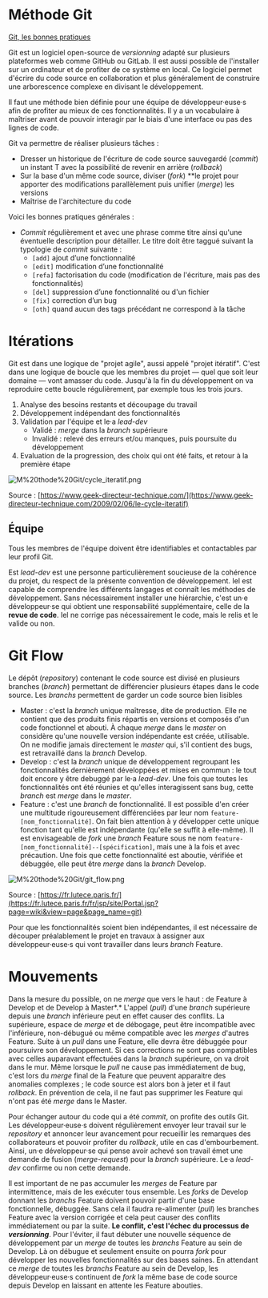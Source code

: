 # Méthode Git

[Git, les bonnes pratiques](https://medium.com/@pilloud.anthony/git-les-bonnes-pratiques-b0f19c3eef47)

Git est un logiciel open-source de *versionning* adapté sur plusieurs plateformes web comme GitHub ou GitLab. Il est aussi possible de l'installer sur un ordinateur et de profiter de ce système en local. Ce logiciel permet d'écrire du code source en collaboration et plus généralement de construire une arborescence complexe en divisant le développement.

Il faut une méthode bien définie pour une équipe de développeur·euse·s afin de profiter au mieux de ces fonctionnalités. Il y a un vocabulaire à maîtriser avant de pouvoir interagir par le biais d'une interface ou pas des lignes de code.

Git va permettre de réaliser plusieurs tâches :

- Dresser un historique de l'écriture de code source sauvegardé (*commit*) un instant T avec la possibilité de revenir en arrière (*rollback*)
- Sur la base d'un même code source, diviser (*fork*) **le projet pour apporter des modifications parallèlement puis unifier (*merge*) les versions
- Maîtrise de l'architecture du code

Voici les bonnes pratiques générales :

- *Commit* régulièrement et avec une phrase comme titre ainsi qu'une éventuelle description pour détailler. Le titre doit être taggué suivant la typologie de *commit* suivante :
    - `[add]` ajout d’une fonctionnalité
    - `[edit]` modification d’une fonctionnalité
    - `[refa]` factorisation du code (modification de l'écriture, mais pas des fonctionnalités)
    - `[del]` suppression d’une fonctionnalité ou d'un fichier
    - `[fix]` correction d’un bug
    - `[oth]` quand aucun des tags précédant ne correspond à la tâche

# Itérations

Git est dans une logique de "projet agile", aussi appelé "projet itératif". C'est dans une logique de boucle que les membres du projet — quel que soit leur domaine — vont amasser du code. Jusqu'à la fin du développement on va reproduire cette boucle régulièrement, par exemple tous les trois jours.

1. Analyse des besoins restants et découpage du travail
2. Développement indépendant des fonctionnalités
3. Validation par l'équipe et le·a *lead-dev*
    - Validé : *merge* dans la *branch* supérieure
    - Invalidé : relevé des erreurs et/ou manques, puis poursuite du développement
4. Evaluation de la progression, des choix qui ont été faits, et retour à la première étape

![M%20thode%20Git/cycle_iteratif.png](M%20thode%20Git/cycle_iteratif.png)

Source : [https://www.geek-directeur-technique.com/](https://www.geek-directeur-technique.com/2009/02/06/le-cycle-iteratif)

## Équipe

Tous les membres de l'équipe doivent être identifiables et contactables par leur profil Git.

Est *lead-dev* est une personne particulièrement soucieuse de la cohérence du projet, du respect de la présente convention de développement. Iel est capable de comprendre les différents langages et connaît les méthodes de développement. Sans nécessairement installer une hiérarchie, c'est un·e développeur·se qui obtient une responsabilité supplémentaire, celle de la **revue de code**. Iel ne corrige pas nécessairement le code, mais le relis et le valide ou non.

# Git Flow

Le dépôt (*repository*) contenant le code source est divisé en plusieurs branches (*branch*) permettant de différencier plusieurs étapes dans le code source. Les *branchs* permettent de garder un code source bien lisibles

- Master : c'est la *branch* unique maîtresse, dite de production. Elle ne contient que des produits finis répartis en versions et composés d'un code fonctionnel et abouti. À chaque *merge* dans le *master* on considère qu'une nouvelle version indépendante est créée, utilisable. On ne modifie jamais directement le *master* qui, s'il contient des bugs, est retravaillé dans la *branch* Develop.
- Develop : c'est la *branch* unique de développement regroupant les fonctionnalités dernièrement développées et mises en commun : le tout doit encore y être debuggé par le·a *lead-dev*. Une fois que toutes les fonctionnalités ont été réunies et qu'elles interagissent sans bug, cette *branch* est *merge* dans le *master*.
- Feature : c'est une *branch* de fonctionnalité. Il est possible d'en créer une multitude rigoureusement différenciées par leur nom `feature-[nom_fonctionnalité]`. On fait bien attention à y développer cette unique fonction tant qu'elle est indépendante (qu'elle se suffit à elle-même). Il est envisageable de *fork* une *branch* Feature sous ne nom `feature-[nom_fonctionnalité]--[spécification]`, mais une à la fois et avec précaution. Une fois que cette fonctionnalité est aboutie, vérifiée et débuggée, elle peut être *merge* dans la *branch* Develop.

![M%20thode%20Git/git_flow.png](M%20thode%20Git/git_flow.png)

Source : [https://fr.lutece.paris.fr/](https://fr.lutece.paris.fr/fr/jsp/site/Portal.jsp?page=wiki&view=page&page_name=git)

Pour que les fonctionnalités soient bien indépendantes, il est nécessaire de découper préalablement le projet en travaux à assigner aux développeur·euse·s qui vont travailler dans leurs *branch* Feature.

# Mouvements

Dans la mesure du possible, on ne *merge* que vers le haut : de Feature à Develop et de Develop à Master*.* L'appel (*pull*) d'une *branch* supérieure depuis une *branch* inférieure peut en effet causer des conflits. La supérieure, espace de *merge* et de débogage, peut être incompatible avec l'inférieure, non-débugué ou même compatible avec les *merges* d'autres Feature. Suite à un *pull* dans une Feature, elle devra être débuggée pour poursuivre son développement. Si ces corrections ne sont pas compatibles avec celles auparavant effectuées dans la *branch* supérieure, on va droit dans le mur. Même lorsque le *pull* ne cause pas immédiatement de bug, c'est lors du *merge* final de la Feature que peuvent apparaitre des anomalies complexes ; le code source est alors bon à jeter et il faut *rollback*. En prévention de cela, il ne faut pas supprimer les Feature qui n'ont pas été *merge* dans le Master.

Pour échanger autour du code qui a été *commit*, on profite des outils Git. Les développeur·euse·s doivent régulièrement envoyer leur travail sur le *repository* et annoncer leur avancement pour recueillir les remarques des collaborateurs et pouvoir profiter du *rollback*, utile en cas d'embourbement. Ainsi, un·e développeur·se qui pense avoir achevé son travail émet une demande de fusion (*merge-request*) pour la *branch* supérieure. Le·a *lead-dev* confirme ou non cette demande.

Il est important de ne pas accumuler les *merges* de Feature par intermittence, mais de les exécuter tous ensemble. Les *forks* de Develop donnant les *branchs* Feature doivent pouvoir partir d'une base fonctionnelle, débuggée. Sans cela il faudra re-alimenter (*pull*) les branches Feature avec la version corrigée et cela peut causer des conflits immédiatement ou par la suite. **Le conflit, c'est l'échec du processus de *versionning***. Pour l'éviter, il faut débuter une nouvelle séquence de développement par un *merge* de toutes les *branchs* Feature au sein de Develop. Là on débugue et seulement ensuite on pourra *fork* pour développer les nouvelles fonctionnalités sur des bases saines. En attendant ce *merge* de toutes les *branchs* Feature au sein de Develop, les développeur·euse·s continuent de *fork* la même base de code source depuis Develop en laissant en attente les Feature abouties.